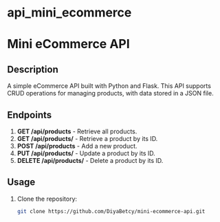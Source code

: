 # api_mini_ecommerce
# Mini eCommerce API

## Description
A simple eCommerce API built with Python and Flask. This API supports CRUD operations for managing products, with data stored in a JSON file.

## Endpoints
1. **GET /api/products** - Retrieve all products.
2. **GET /api/products/<id>** - Retrieve a product by its ID.
3. **POST /api/products** - Add a new product.
4. **PUT /api/products/<id>** - Update a product by its ID.
5. **DELETE /api/products/<id>** - Delete a product by its ID.

## Usage
1. Clone the repository:
   ```bash
   git clone https://github.com/DiyaBetcy/mini-ecommerce-api.git

